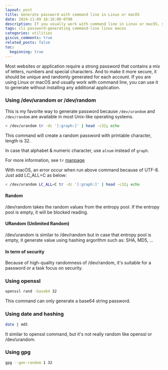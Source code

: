 ```yaml
---
layout: post
title: Generate password with command line in Linux or macOS
date: 2024-11-09 16:16:00-0700
description: If you usually work with command line in Linux or macOS, you can use it to generate password without installing any additional application.
tags: cli password-generating command-line linux macos
categories: utilities
giscus_comments: true
related_posts: false
toc:
  beginning: true
---
```


Most websites or application require a strong password that contains a mix of letters, numbers and special characters. And to make it more secure, it should be unique and randomly generated for each account.
If you are using Linux or macOS and usually work with command line, you can use it to generate without installing any additional application.

### Using /dev/urandom or /dev/random

This is my favorite way to generate password because `/dev/urandom` and `/dev/random` are available in most Unix-like operating systems.

```sh
< /dev/urandom tr -dc '[:graph:]' | head -c32; echo
```

This command will create a random password with printable character, length is 32.

In case that alphabet & numeric character, use `alnum` instead of `graph`.

For more information, see `tr` [manpage](https://linuxcommand.org/lc3_man_pages/tr1.html)

With macOS, an error occur when run above command because of UTF-8. Just add LC_ALL=C as below:

```sh
< /dev/urandom LC_ALL=C tr -dc '[:graph:]' | head -c32; echo
```

#### Random

/dev/random takes the random values from the entropy pool. If the entropy pool is empty, it will be blocked reading.

#### URandom (Unlimited Random)

/dev/urandom is similar to /dev/random but in case that entropy pool is empty, it generate value using hashing argorithm such as: SHA, MD5, ...

#### In term of security

Because of high-quality randomness of /dev/random, it's suitable for a password or a task focus on security.

### Using openssl

```sh
openssl rand -base64 32
```

This command can only generate a base64 string password.

### Using date and hashing

```sh
date | md5
```

It similar to openssl command, but it's not really random like openssl or /dev/urandom.

### Using gpg

```sh
gpg --gen-random 1 32
```
